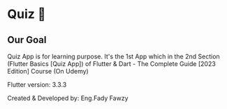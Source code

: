 # Quiz 💪

## Our Goal

Quiz App is for learning purpose.
It's the 1st App which in the 2nd Section (Flutter Basics [Quiz App]) of Flutter & Dart - The Complete Guide [2023 Edition] Course (On Udemy)

Flutter version: 3.3.3

Created & Developed by:
Eng.Fady Fawzy
